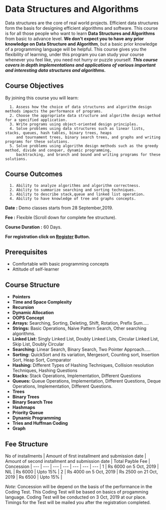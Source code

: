# Data Structures and Algorithms

Data structures are the core of real world projects. Efficient data structures form the basis for designing efficient algorithms and software. This course is for all those people who want to learn **Data Structures and Algorithms** from basic to advance level. **We don't expect you to have any prior knowledge on Data Structure and Algorithm**, but a basic prior knowledge of a programming language will be helpful. This course gives you the flexibility of learning, under this program you can study your course whenever you feel like, you need not hurry or puzzle yourself. ***This course covers in depth implementations and applications of various important and interesting data structures and algorithms.***




## Course Objectives

By joining this course you will learn: 

```
  1. Assess how the choice of data structures and algorithm design methods impacts the performance of programs.
  2. Choose the appropriate data structure and algorithm design method for a specified application.
  3. Write programs using object-oriented design principles.
  4. Solve problems using data structures such as linear lists, stacks, queues, hash tables, binary trees, heaps
     and tournament trees, binary search trees, and graphs and writing programs for these solutions.
  5. Solve problems using algorithm design methods such as the greedy method, divide and conquer, dynamic programming,
     backtracking, and branch and bound and writing programs for these solutions.  
```
## Course Outcomes

```
  1. Ability to analyze algorithms and algorithm correctness.
  2. Ability to summarize searching and sorting techniques.
  3. Ability to describe stack,queue and linked list operation.
  4. Ability to have knowledge of tree and graphs concepts.
```
**Date :** Demo classes starts from 28 September,2019.

**Fee :** Flexible (Scroll down for complete fee structure).

**Course Duration :** 60 Days.

**For registration click on <a href="https://docs.google.com/forms/d/e/1FAIpQLScfvWJPPMnzERkS_UNmWbK4lTBGK0gyjQ9yHsrHVOFf80KasA/viewform" class="w3-bar-item w3-button">Register</a> Button.**

## Prerequisites

- Comfortable with basic programming concepts 
- Attitude of self-learner

## Course Structure

- **Pointers**
- **Time and Space Complexity**
- **Recursion**
- **Dynamic Allocation**
- **OOPS Concept**
- **Arrays:** Searching, Sorting, Deleting, Shift, Rotation, Prefix Sum.....
- **Strings:** Basic Operations, Naive Pattern Search, Other searching algorithms.
- **Linked List:** Singly Linked List, Doubly Linked Lists, Circular Linked List, Skip List, Doubly Circular
- **Searching:** Linear Search, Binary Search, Two Pointer Approach.....
- **Sorting:** QuickSort and its variation, Mergesort, Counting sort, Insertion Sort, Heap Sort, Comparator
- **Hashing:** Different Types of Hashing Techniques, Collision resolution Techniques, Hashing Questions
- **Stacks:** Stack Operations, Implementation, Different Questions
- **Queues:** Queue Operations, Implementation, Different Questions, Deque Operations, Implementation, Different Questions.
- **Trees**
- **Binary Trees**
- **Binary Search Tree**
- **Hashmaps**
- **Priority Queue**
- **Dynamic Programming**
- **Tries and Huffman Coding**
- **Graph**

## Fee Structure

 No of installments | Amount of first installment and submission date | Amount of second installment and submission date | Total Payble Fee | Concession |
--- | --- | --- | --- | --- | --- | --- |
1 | Rs 6000 on 5 Oct, 2019 |           NIL           | Rs 6000 | Upto 15% |
2 | Rs 4000 on 5 Oct, 2019 | Rs 2500 on 21 Oct, 2019 | Rs 6500 | Upto 15% |


*Note:* Concession will be depend on the basis of the performance in the Coding Test. This Coding Test will be based on basics of progamming language. Coding Test will be conducted on 3 Oct, 2019 at our place. Timings for the Test will be mailed you after the registration completed.
